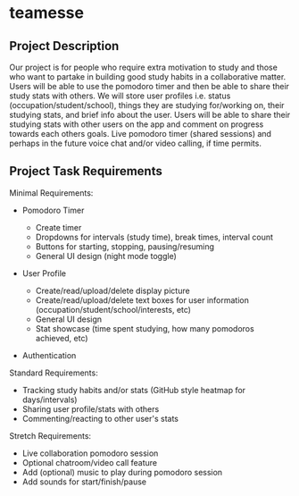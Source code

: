 # teamesse

## Project Description
Our project is for people who require extra motivation to study and those who want to partake in building good study habits in a collaborative matter. Users will be able to use the pomodoro timer and then be able to share their study stats with others. We will store user profiles i.e. status (occupation/student/school), things they are studying for/working on, their studying stats, and brief info about the user. Users will be able to share their studying stats with other users on the app and comment on progress towards each others goals. Live pomodoro timer (shared sessions) and perhaps in the future voice chat and/or video calling, if time permits.

## Project Task Requirements
Minimal Requirements:
- Pomodoro Timer
  - Create timer
  - Dropdowns for intervals (study time), break times, interval count
  - Buttons for starting, stopping, pausing/resuming
  - General UI design (night mode toggle)

- User Profile
  - Create/read/upload/delete display picture
  - Create/read/upload/delete text boxes for user information (occupation/student/school/interests, etc)
  - General UI design
  - Stat showcase (time spent studying, how many pomodoros achieved, etc)

- Authentication

Standard Requirements:
- Tracking study habits and/or stats (GitHub style heatmap for days/intervals)
- Sharing user profile/stats with others
- Commenting/reacting to other user's stats

Stretch Requirements:
- Live collaboration pomodoro session
- Optional chatroom/video call feature
- Add (optional) music to play during pomodoro session
- Add sounds for start/finish/pause
